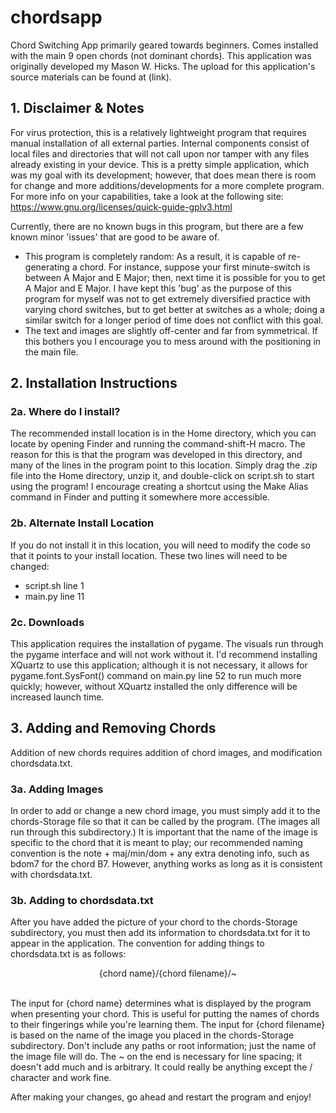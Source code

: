 # chordsapp
Chord Switching App primarily geared towards beginners. Comes installed with the main 9 open chords (not dominant chords).
This application was originally developed my Mason W. Hicks. The upload for this application's source materials can be found at (link).

## 1. Disclaimer & Notes

For virus protection, this is a relatively lightweight program that requires manual installation of all external parties. Internal components consist of local files and directories that will not call upon nor tamper with any files already existing in your device.
This is a pretty simple application, which was my goal with its development; however, that does mean there is room for change and more additions/developments for a more complete program. For more info on your capabilities, take a look at the following site: https://www.gnu.org/licenses/quick-guide-gplv3.html

Currently, there are no known bugs in this program, but there are a few known minor 'issues' that are good to be aware of.
- This program is completely random: As a result, it is capable of re-generating a chord. For instance, suppose your first minute-switch is between A Major and E Major; then, next time it is possible for you to get A Major and E Major. I have kept this 'bug' as the purpose of this program for myself was not to get extremely diversified practice with varying chord switches, but to get better at switches as a whole; doing a similar switch for a longer period of time does not conflict with this goal.
- The text and images are slightly off-center and far from symmetrical. If this bothers you I encourage you to mess around with the positioning in the main file.


## 2. Installation Instructions

### 2a. Where do I install?

The recommended install location is in the Home directory, which you can locate by opening Finder and running the command-shift-H macro. The reason for this is that the program was developed in this directory, and many of the lines in the program point to this location. Simply drag the .zip file into the Home directory, unzip it, and double-click on script.sh to start using the program! I encourage creating a shortcut using the Make Alias command in Finder and putting it somewhere more accessible.

### 2b. Alternate Install Location

If you do not install it in this location, you will need to modify the code so that it points to your install location. These two lines will need to be changed:
- script.sh line 1
- main.py line 11

### 2c. Downloads

This application requires the installation of pygame. The visuals run through the pygame interface and will not work without it.
I'd recommend installing XQuartz to use this application; although it is not necessary, it allows for pygame.font.SysFont() command on main.py line 52 to run much more quickly; however, without XQuartz installed the only difference will be increased launch time.


## 3. Adding and Removing Chords

Addition of new chords requires addition of chord images, and modification chordsdata.txt.

### 3a. Adding Images

In order to add or change a new chord image, you must simply add it to the chords-Storage file so that it can be called by the program. (The images all run through this subdirectory.)
It is important that the name of the image is specific to the chord that it is meant to play; our recommended naming convention is the note + maj/min/dom + any extra denoting info, such as bdom7 for the chord B7. However, anything works as long as it is consistent with chordsdata.txt.

### 3b. Adding to chordsdata.txt
After you have added the picture of your chord to the chords-Storage subdirectory, you must then add its information to chordsdata.txt for it to appear in the application.
The convention for adding things to chordsdata.txt is as follows:

<div align="center">{chord name}/{chord filename}/~</div><br/>

The input for {chord name} determines what is displayed by the program when presenting your chord. This is useful for putting the names of chords to their fingerings while you're learning them.
The input for {chord filename} is based on the name of the image you placed in the chords-Storage subdirectory. Don't include any paths or root information; just the name of the image file will do.
The ~ on the end is necessary for line spacing; it doesn't add much and is arbitrary. It could really be anything except the / character and work fine.

After making your changes, go ahead and restart the program and enjoy!
